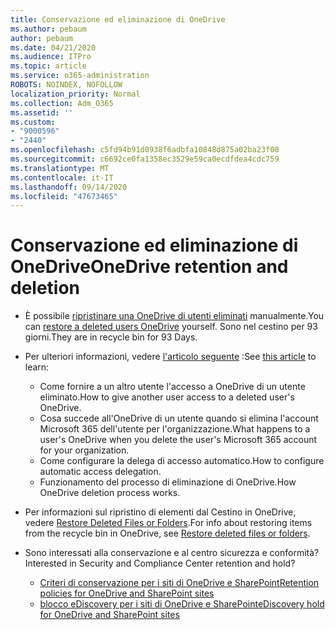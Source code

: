 ```yaml
---
title: Conservazione ed eliminazione di OneDrive
ms.author: pebaum
author: pebaum
ms.date: 04/21/2020
ms.audience: ITPro
ms.topic: article
ms.service: o365-administration
ROBOTS: NOINDEX, NOFOLLOW
localization_priority: Normal
ms.collection: Adm_O365
ms.assetid: ''
ms.custom:
- "9000596"
- "2440"
ms.openlocfilehash: c5fd94b91d0938f6adbfa10848d875a02ba23f00
ms.sourcegitcommit: c6692ce0fa1358ec3529e59ca0ecdfdea4cdc759
ms.translationtype: MT
ms.contentlocale: it-IT
ms.lasthandoff: 09/14/2020
ms.locfileid: "47673465"
---
```

# <a name="onedrive-retention-and-deletion"></a><span data-ttu-id="d3c52-102">Conservazione ed eliminazione di OneDrive</span><span class="sxs-lookup"><span data-stu-id="d3c52-102">OneDrive retention and deletion</span></span>

- <span data-ttu-id="d3c52-103">È possibile [ripristinare una OneDrive di utenti eliminati](https://docs.microsoft.com/onedrive/restore-deleted-onedrive) manualmente.</span><span class="sxs-lookup"><span data-stu-id="d3c52-103">You can [restore a deleted users OneDrive](https://docs.microsoft.com/onedrive/restore-deleted-onedrive) yourself.</span></span> <span data-ttu-id="d3c52-104">Sono nel cestino per 93 giorni.</span><span class="sxs-lookup"><span data-stu-id="d3c52-104">They are in recycle bin for 93 Days.</span></span>

- <span data-ttu-id="d3c52-105">Per ulteriori informazioni, vedere [l'articolo seguente](https://docs.microsoft.com/onedrive/retention-and-deletion) :</span><span class="sxs-lookup"><span data-stu-id="d3c52-105">See [this article](https://docs.microsoft.com/onedrive/retention-and-deletion) to learn:</span></span>
    - <span data-ttu-id="d3c52-106">Come fornire a un altro utente l'accesso a OneDrive di un utente eliminato.</span><span class="sxs-lookup"><span data-stu-id="d3c52-106">How to give another user access to a deleted user's OneDrive.</span></span>
    - <span data-ttu-id="d3c52-107">Cosa succede all'OneDrive di un utente quando si elimina l'account Microsoft 365 dell'utente per l'organizzazione.</span><span class="sxs-lookup"><span data-stu-id="d3c52-107">What happens to a user's OneDrive when you delete the user's Microsoft 365 account for your organization.</span></span>
    - <span data-ttu-id="d3c52-108">Come configurare la delega di accesso automatico.</span><span class="sxs-lookup"><span data-stu-id="d3c52-108">How to configure automatic access delegation.</span></span>
    - <span data-ttu-id="d3c52-109">Funzionamento del processo di eliminazione di OneDrive.</span><span class="sxs-lookup"><span data-stu-id="d3c52-109">How OneDrive deletion process works.</span></span>

- <span data-ttu-id="d3c52-110">Per informazioni sul ripristino di elementi dal Cestino in OneDrive, vedere [Restore Deleted Files or Folders](https://support.office.com/article/949ada80-0026-4db3-a953-c99083e6a84f).</span><span class="sxs-lookup"><span data-stu-id="d3c52-110">For info about restoring items from the recycle bin in OneDrive, see [Restore deleted files or folders](https://support.office.com/article/949ada80-0026-4db3-a953-c99083e6a84f).</span></span>

- <span data-ttu-id="d3c52-111">Sono interessati alla conservazione e al centro sicurezza e conformità?</span><span class="sxs-lookup"><span data-stu-id="d3c52-111">Interested in Security and Compliance Center retention and hold?</span></span>
    - [<span data-ttu-id="d3c52-112">Criteri di conservazione per i siti di OneDrive e SharePoint</span><span class="sxs-lookup"><span data-stu-id="d3c52-112">Retention policies for OneDrive and SharePoint sites</span></span>](https://docs.microsoft.com/microsoft-365/compliance/retention-policies)
    - [<span data-ttu-id="d3c52-113">blocco eDiscovery per i siti di OneDrive e SharePoint</span><span class="sxs-lookup"><span data-stu-id="d3c52-113">eDiscovery hold for OneDrive and SharePoint sites</span></span>](https://docs.microsoft.com/office365/securitycompliance/ediscovery-cases#step-4-place-content-locations-on-hold)
